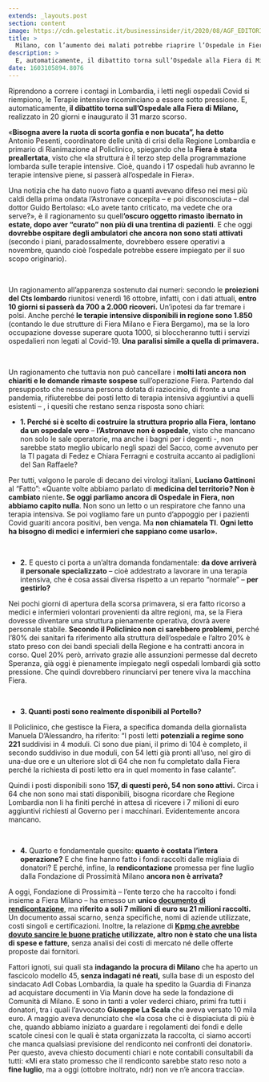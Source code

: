 ```yaml
--- 
extends: _layouts.post 
section: content 
image: https://cdn.gelestatic.it/businessinsider/it/2020/08/AGF_EDITORIAL_GFD2741752_pr.jpg 
title: > 
  Milano, con l’aumento dei malati potrebbe riaprire l’Ospedale in Fiera. Ma troppe domande sono ancora senza risposta 
description: > 
  E, automaticamente, il dibattito torna sull’Ospedale alla Fiera di Milano, realizzato in 20 giorni e inaugurato il 31 marzo scorso.Un ragionamento che tuttavia non può cancellare i molti lati ancora non chiariti e le domande rimaste sospese sull’operazione Fiera.Se oggi parliamo ancora di Ospedale in Fiera, non abbiamo capito nulla.Quindi i posti disponibili sono 157, di questi però, 54 non sono attivi.E perché, infine, la rendicontazione promessa per fine luglio dalla Fondazione di Prossimità Milano ancora non è arrivata? 
date: 1603105894.8076 
--- 
```

<div><p>Riprendono a correre i contagi in Lombardia, i letti negli ospedali Covid si riempiono, le Terapie intensive ricominciano a essere sotto pressione. E, automaticamente,<strong> il dibattito torna sull&#8217;Ospedale alla Fiera di Milano,</strong> realizzato in 20 giorni e inaugurato il 31 marzo scorso.</p><p id="adv-Middle1-dev"></p>
<p>&#171;<strong>Bisogna avere la ruota di scorta gonfia e non bucata&#8221;, ha detto </strong>Antonio&#160;Pesenti, coordinatore delle unit&#224; di crisi della Regione Lombardia e primario di Rianimazione al Policlinico, spiegando che la <strong>Fiera &#232; stata preallertata</strong>, visto che &#171;la struttura &#232; il terzo step della programmazione lombarda sulle terapie intensive.&#160;Cio&#232;, quando i 17 ospedali hub avranno le terapie intensive piene, si passer&#224; all&#8217;ospedale in Fiera&#187;.</p><p id="adv-Bottom"></p>
<p>Una notizia che ha dato nuovo fiato a quanti avevano difeso nei mesi pi&#249; caldi della prima ondata l&#8217;Astronave concepita &#8211; e poi disconosciuta &#8211; dal dottor Guido Bertolaso: &#171;Lo avete tanto criticato, ma vedete che ora serve?&#187;, &#232; il ragionamento su quell<strong>&#8217;oscuro oggetto rimasto ibernato in estate, dopo aver &#8220;curato&#8221; non pi&#249; di una trentina di pazienti</strong>. E che oggi<strong> dovrebbe ospitare degli ambulatori che ancora non sono stati attivati</strong> (secondo i piani, paradossalmente, dovrebbero essere operativi a novembre, quando cio&#232; l&#8217;ospedale potrebbe essere impiegato per il suo scopo originario).</p><p>&#160;</p><p>Un ragionamento all&#8217;apparenza sostenuto dai numeri: secondo le <strong>proiezioni del Cts lombardo</strong> riunitosi venerd&#236; 16 ottobre, infatti, con i dati attuali,<strong> entro 10 giorni si passer&#224; da 700 a 2.000 ricoveri.</strong> Un&#8217;ipotesi da far tremare i polsi. Anche perch&#233; <strong>le terapie intensive disponibili in regione sono 1.850</strong> (contando le due strutture di Fiera Milano e Fiera Bergamo), ma se la loro occupazione dovesse superare quota 1000, si bloccheranno tutti i servizi ospedalieri non legati al Covid-19. <strong>Una paralisi simile a quella di primavera.</strong></p><p id="advHook-x21"></p>
<p>&#160;</p>
<p>Un ragionamento che tuttavia non pu&#242; cancellare i <strong>molti lati ancora non chiariti e le domande rimaste sospese</strong> sull&#8217;operazione Fiera. Partendo dal presupposto che nessuna persona dotata di raziocinio, di fronte a una pandemia, rifiuterebbe dei posti letto di terapia intensiva aggiuntivi a quelli esistenti &#8211; , i quesiti che restano senza risposta sono chiari:</p>
<ul><li><strong>1. Perch&#233; si &#232; scelto di costruire la struttura proprio alla Fiera,</strong> <strong>lontano da un ospedale vero</strong> &#8211; <strong>l&#8217;Astronave non &#232; ospedale</strong>, visto che mancano non solo le sale operatorie, ma anche i bagni per i degenti -, non sarebbe stato meglio ubicarlo negli spazi del Sacco, come avvenuto per la TI pagata di Fedez e Chiara Ferragni e costruita accanto ai padiglioni del San Raffaele?</li>
</ul><p>Per tutti, valgono le parole di decano dei virologi italiani, <strong>Luciano Gattinoni</strong> al &#8220;Fatto&#8221;: &#171;Quante volte abbiamo parlato di <strong>medicina del territorio? Non &#232; cambiato</strong> niente<strong>. Se oggi parliamo ancora di Ospedale in Fiera, non abbiamo capito nulla</strong>. Non sono un letto o un respiratore che fanno una terapia intensiva. Se poi vogliamo fare un punto d&#8217;appoggio per i pazienti Covid guariti ancora positivi, ben venga. Ma <strong>non chiamatela TI</strong>. <strong>Ogni letto ha bisogno di medici e infermieri che sappiano come usarlo&#187;.</strong></p>
<p>&#160;</p>
<ul><li><strong>2.</strong> E questo ci porta a un&#8217;altra domanda fondamentale: <strong>da dove arriver&#224; il personale specializzato</strong> &#8211; cio&#232; addestrato a lavorare in una terapia intensiva, che &#232; cosa assai diversa rispetto a un reparto &#8220;normale&#8221; &#8211; <strong>per gestirlo?</strong></li>
</ul><p>Nei pochi giorni di apertura della scorsa primavera, si era fatto ricorso a medici e infermieri volontari provenienti da altre regioni, ma, se la Fiera dovesse diventare una struttura pienamente operativa, dovr&#224; avere personale stabile. <strong>Secondo il Policlinico non ci sarebbero problemi</strong>, perch&#233; l&#8217;80%&#160;dei sanitari fa riferimento alla struttura dell&#8217;ospedale e l&#8217;altro 20% &#232; stato preso con dei bandi speciali della Regione e ha contratti ancora in corso. Quel 20% per&#242;, arrivato grazie alle assunzioni permesse dal decreto Speranza, gi&#224; oggi &#232; pienamente impiegato negli ospedali lombardi gi&#224; sotto pressione. Che quindi dovrebbero rinunciarvi per tenere viva la macchina Fiera.</p>
<p>&#160;</p>
<ul><li><strong>3. Quanti posti sono realmente disponibili al Portello?</strong></li>
</ul><p>Il Policlinico, che gestisce la Fiera, a specifica domanda della giornalista Manuela D&#8217;Alessandro, ha riferito: &#8220;I posti letti&#160;<strong>potenziali a regime sono 221&#160;</strong>suddivisi in 4 moduli. Ci sono due piani, il primo di 104 &#232; completo, il secondo suddiviso in due moduli, con 54 letti gi&#224; pronti all&#8217;uso, nel giro di una-due ore e un ulteriore slot di 64 che non fu completato dalla Fiera perch&#233; la richiesta di posti letto era in quel momento in fase calante&#8221;.</p>
<p>Quindi i posti disponibili sono 1<strong>57, di questi per&#242;, 54 non sono attivi.</strong> Circa i 64 che non sono mai stati disponibili, bisogna ricordare che Regione Lombardia non li ha finiti perch&#233; in attesa di ricevere i 7 milioni di euro aggiuntivi richiesti al Governo per i macchinari. Evidentemente ancora mancano.</p>
<p>&#160;</p>
<ul><li><strong>4.</strong> Quarto&#160;e fondamentale quesito:<strong> quanto &#232; costata l&#8217;intera operazione?</strong> E che fine hanno fatto i fondi raccolti dalle migliaia di donatori? E perch&#233;, infine, la <strong>rendicontazione</strong> promessa per fine luglio dalla Fondazione di Prossimit&#224; Milano <strong>ancora non &#232; arrivata?</strong></li>
</ul><p>A oggi, Fondazione di Prossimit&#224; &#8211; l&#8217;ente terzo che ha raccolto i fondi insieme a Fiera Milano &#8211; ha emesso un <strong>unico <a href="https://it.businessinsider.com/lospedale-in-fiera-ha-incassato-piu-di-21-milioni-ma-ancora-manca-la-rendicontazione-delle-spese/" target="_blank">documento di rendicontazione</a></strong>, ma<strong> riferito a soli 7 milioni di euro su 21 milioni raccolti.</strong> Un documento assai scarno, senza specifiche, nomi di aziende utilizzate, costi singoli e certificazioni. Inoltre, la relazione di <strong><a href="https://it.businessinsider.com/altro-che-audit-il-report-segreto-di-kpmg-sulle-spese-di-ospedale-in-fiera-prende-in-esame-solo-8-fatture-e-non-certifica-nulla/" target="_blank">Kpmg che avrebbe dovuto sancire le buone pratiche</a> utilizzate, altro non &#232; stato che una lista di spese e fatture</strong>, senza analisi dei costi di mercato n&#233; delle offerte proposte dai fornitori.</p>
<p>Fattori ignoti, sui quali sta <strong>indagando la procura di Milano</strong> che ha aperto un fascicolo modello 45,<strong> senza indagati n&#233; reati,</strong> sulla base di un esposto del sindacato Adl Cobas Lombardia, la quale ha spedito la Guardia di Finanza ad acquistare documenti in Via Manin dove ha sede la&#160;fondazione di Comunit&#224; di Milano. E sono in tanti a voler vederci chiaro, primi fra tutti i donatori, tra i quali l&#8217;avvocato <strong>Giuseppe La Scala&#160;</strong>che aveva versato 10 mila euro. A maggio aveva denunciato che &#171;la cosa che ci &#232; dispiaciuta di pi&#249; &#232; che, quando abbiamo iniziato a guardare i regolamenti dei fondi e delle scatole cinesi con le quali &#232; stata organizzata la raccolta, ci siamo accorti che manca qualsiasi previsione del rendiconto nei confronti dei donatori&#187;. Per questo, aveva chiesto documenti chiari e note contabili consultabili da tutti: &#171;Mi era stato promesso che il rendiconto sarebbe stato reso noto a<strong> fine luglio</strong>, ma a oggi (ottobre inoltrato, ndr) non ve n&#8217;&#232; ancora traccia&#187;.</p>
</div>